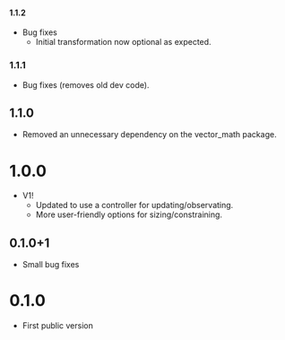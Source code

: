 #### 1.1.2

   - Bug fixes
      - Initial transformation now optional as expected.

### 1.1.1

   - Bug fixes (removes old dev code).

## 1.1.0

   - Removed an unnecessary dependency on the vector_math package.

# 1.0.0

 - V1!
    - Updated to use a controller for updating/observating.
    - More user-friendly options for sizing/constraining.
 
## 0.1.0+1

 - Small bug fixes

# 0.1.0

 - First public version
 
